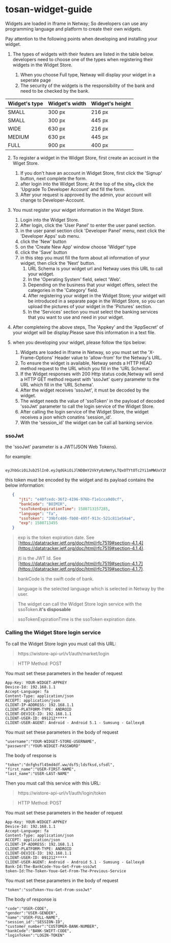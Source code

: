 # tosan-widget-guide

Widgets are loaded in Iframe in Netway; So developers can use any programming language and platform to create their own widgets.

Pay attention to the following points when developing and installing your widget.

1. The types of widgets with their feuters are listed in the table below. developers need to choose one of  the types when registering their widgets in the Widget Store.

   1. When you choose Full type, Netway will display your widget in a seperate page
   2. The security of the widgets is the responsibility of the bank and need to be checked by the bank.

Widget's type | Widget's width | Widget's height 
------------- | -------------- | ---------------
SMALL | 300 px | 216 px
SMALL | 300 px | 445 px
WIDE | 630 px | 216 px
MEDIUM | 630 px | 445 px
FULL | 900 px | 400 px

2. To register a widget in the Widget Store, first create an account in the Wiget Store. 
   1. If you don't have an account in Widget Store, first click the 'Signup' button, next complete the form.
   2. after login into the Widget Store; At the top of the siteو click the 'Upgrade To Developer Account' and fill the form.
   2. After your request is approved by the admin, your account will change to Developer-Account. 
   
3. You must register your widget information in the Widget Store.
   1. Login into the Widget Store.
   2. After login, click  the 'User Panel' to enter the user panel section. 
   3. in the user panel section click 'Developer Panel' menu, next click the 'Developer Apps' sub menu.
   4. click the 'New' button
   5. on the 'Create New App' window choose 'Widget' type
   6. click the 'Save' button 
   7. in this step you must fill the form about all information of your widget, then click the 'Next' button.
      1. URL Schema is your widget url and Netway uses this URL to call your widget. 
      2. In the 'Operating System' field, select 'Web'.
      3. Depending on the business that your widget offers, select the categories in the 'Category' field. 
      4. After registering your widget in the Widget Store; your widget will be introduced in a separate page in the Widget Store, so you can upload the pictures of your widget in the 'Pictures' section.
      5. In the 'Services' section you must select the banking services that you want to use and need in your widget.
4. After completeing the above steps, The 'Appkey' and the 'AppSecret' of your widget will be display.Please save this information in a text file. 
5. when you developing your widget, please follow the tips below:
   1. Widgets are loaded in Iframe in Netway, so you must set the 'X-Frame-Options' Header value to 'allow-from' for the Netway's URL.
   2. To ensure the widget is available, Netway sends a HTTP HEAD method request to the URL which you fill in the 'URL Schema'.
   3. If the Widget responses with 200 Http status code,Netway will send a HTTP GET method request with 'ssoJwt' query parameter to the URL which fill in the 'URL Schema'.  
   4. After the widget receives 'ssoJwt', it must be decoded by the widget. 
   5. The widget needs the value of 'ssoToken' in the payload of decoded 'ssoJwt' parameter to call the login service of the Widget Store.
   6. After calling the login service of the Widget Store, the widget receives a json which conatins 'session_id'.
   7. With the 'session_id' the widget can be call all banking service.
   
### ssoJwt
the 'ssoJwt' parameter is a JWT(JSON Web Tokens).
      
for example:
>     
      
       eyJhbGciOiJub25lIn0.eyJqdGkiOiJlNDBmY2VkYy0zNmYyLTQxOTYtOTc2Yi1mMWUxY2NhOWQwY2YiLCJiYW5rQ29kZSI6IkJPSU1JUiIsInNzb1Rva2VuRXhwaXJhdGlvblRpbWUiOjE1ODA3MTMxNTcyODUsImxhbmd1YWdlIjoiZmEiLCJzc29Ub2tlbiI6IjM5YmZjNDA2LWZiMDgtNDk1Zi05MTNjLTUyMWM4MTFlNTRhNCIsImV4cCI6MTU4MDcxMzQ1NX0.
       
this token must be encoded by the widget and its payload contains the below information:

```json
   {
      "jti": "e40fcedc-36f2-4196-976b-f1e1cca9d0cf",
      "bankCode": "BOIMIR",
      "ssoTokenExpirationTime": 1580713157285,
      "language": "fa",
      "ssoToken": "39bfc406-fb08-495f-913c-521c811e54a4",
      "exp": 1580713455
   }
```
> exp is the token expiration date. See [https://datatracker.ietf.org/doc/html/rfc7519#section-4.1.4](https://datatracker.ietf.org/doc/html/rfc7519#section-4.1.4).

> jti is the JWT Id. See [https://datatracker.ietf.org/doc/html/rfc7519#section-4.1.7](https://datatracker.ietf.org/doc/html/rfc7519#section-4.1.7).

> bankCode is the swift code of bank.

> language is the selected language which is selected in Netway by the user.

> The widget can call the Widget Store login service with the ssoToken.**it's disposable**

> ssoTokenExpirationTime is the ssoToken expiration date.

### Calling the Widget Store login service
To call the Widget Store login you must call this URL: 

> https://wistore-api-url/v1/auth/market/login

> HTTP Method: POST

You must set these parameters in the header of request

```
App-Key: YOUR-WIDGET-APPKEY
Device-Id: 192.168.1.1
Accept-Language: fa
Content-Type: application/json
ACCEPT: application/json
CLIENT-IP-ADDRESS: 192.168.1.1
CLIENT-PLATFORM-TYPE: ANDROID
CLIENT-DEVICE-ID: 192.168.1.1
CLIENT-USER-ID: 091212*****
CLIENT-USER-AGENT: Android - Android 5.1 - Sumsung - Gallexy8
```

You must set these parameters in the body of request

```
"username":"YOUR-WIDGET-STORE-USERNAME",
"password":"YOUR-WIDGET-PASSWORD"
```

The body of response is

```
"token":"dnfghsfl45md4df.ww/dsf5;ldsfksd,sfsdl",
"first_name":"USER-FIRST-NAME",
"last_name":"USER-LAST-NAME"
```

Then you must call this service with this URL:

> https://wistore-api-url/v1/auth/login/token

> HTTP Method: POST

You must set these parameters in the header of request

```
App-Key: YOUR-WIDGET-APPKEY
Device-Id: 192.168.1.1
Accept-Language: fa
Content-Type: application/json
ACCEPT: application/json
CLIENT-IP-ADDRESS: 192.168.1.1
CLIENT-PLATFORM-TYPE: ANDROID
CLIENT-DEVICE-ID: 192.168.1.1
CLIENT-USER-ID: 091212*****
CLIENT-USER-AGENT: Android - Android 5.1 - Sumsung - Gallexy8
Bank-Id:The-BankCode-You-Get-From-ssoJwt
token-Id:The-Token-Youe-Get-From-The-Previous-Service 
```
You must set these parameters in the body of request

```
"token":"ssoToken-You-Get-From-ssoJwt"
```

The body of response is

```
"code":"USER-CODE",
"gender":"USER-GENDER",
"name":"USER-FULL-NAME",
"session_id":"SESSION-ID",
"customer_number":"CUSTOMER-BANK-NUMBER",
"bankCode":"BANK-SWIFT-CODE",
"loginToken":"LOGIN-TOKEN"
```












   
